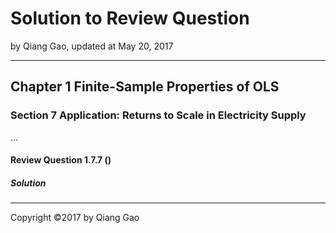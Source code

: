 # Solution to Review Question

by Qiang Gao, updated at May 20, 2017

---

## Chapter 1 Finite-Sample Properties of OLS

### Section 7 Application: Returns to Scale in Electricity Supply

...

#### Review Question 1.7.7 ()



##### Solution



---

Copyright ©2017 by Qiang Gao